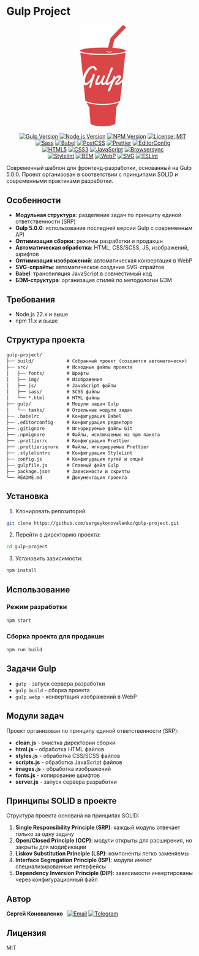 # Gulp Project

<p align="center">
  <img src="src/img/base/gulp.svg" alt="Gulp" width="120">
</p>

<p align="center">
  <!-- Package info -->
  <a href="https://www.npmjs.com/package/gulp"><img src="https://img.shields.io/badge/Gulp-5.0.0-CF4647?style=flat&logo=gulp&logoColor=white" alt="Gulp Version"></a>
  <a href="https://nodejs.org/en/"><img src="https://img.shields.io/badge/Node.js-22.x-339933?style=flat&logo=node.js&logoColor=white" alt="Node.js Version"></a>
  <a href="https://www.npmjs.com/"><img src="https://img.shields.io/badge/NPM-11.x-CB3837?style=flat&logo=npm&logoColor=white" alt="NPM Version"></a>
  <a href="https://github.com/sergeykonovalenko/gulp-project/blob/main/LICENSE"><img src="https://img.shields.io/badge/License-MIT-yellow.svg" alt="License: MIT"></a><br>
  <!-- Development tools -->
  <a href="https://sass-lang.com/"><img src="https://img.shields.io/badge/Sass-CC6699?style=flat&logo=sass&logoColor=white" alt="Sass"></a>
  <a href="https://babeljs.io/"><img src="https://img.shields.io/badge/Babel-F9DC3E?style=flat&logo=babel&logoColor=black" alt="Babel"></a>
  <a href="https://postcss.org/"><img src="https://img.shields.io/badge/PostCSS-DD3A0A?style=flat&logo=postcss&logoColor=white" alt="PostCSS"></a>
  <a href="https://prettier.io/"><img src="https://img.shields.io/badge/Prettier-F7B93E?style=flat&logo=prettier&logoColor=black" alt="Prettier"></a>
  <a href="https://editorconfig.org/"><img src="https://img.shields.io/badge/EditorConfig-E0EFEF?style=flat&logo=editorconfig&logoColor=000" alt="EditorConfig"></a><br>
  <!-- Core technologies -->
  <a href="https://www.w3.org/html/"><img src="https://img.shields.io/badge/HTML5-E34F26?style=flat&logo=html5&logoColor=white" alt="HTML5"></a>
  <a href="https://www.w3.org/Style/CSS/"><img src="https://img.shields.io/badge/CSS3-1572B6?style=flat&logo=css3&logoColor=white" alt="CSS3"></a>
  <a href="https://developer.mozilla.org/en-US/docs/Web/JavaScript"><img src="https://img.shields.io/badge/JavaScript-F7DF1E?style=flat&logo=javascript&logoColor=black" alt="JavaScript"></a>
  <a href="https://browsersync.io/"><img src="https://img.shields.io/badge/Browsersync-FF7139?style=flat&logo=browsersync&logoColor=white" alt="Browsersync"></a><br>
  <!-- Additional features -->
  <a href="https://stylelint.io/"><img src="https://img.shields.io/badge/Stylelint-263238?style=flat&logo=stylelint&logoColor=white" alt="Stylelint"></a>
  <a href="https://bem.info/"><img src="https://img.shields.io/badge/BEM-000000?style=flat&logo=bem&logoColor=white" alt="BEM"></a>
  <a href="https://developer.mozilla.org/en-US/docs/Web/Media/Formats/Image_types#webp"><img src="https://img.shields.io/badge/WebP-00A98F?style=flat&logo=webp&logoColor=white" alt="WebP"></a>
  <a href="https://developer.mozilla.org/en-US/docs/Web/SVG"><img src="https://img.shields.io/badge/SVG-FFB13B?style=flat&logo=svg&logoColor=black" alt="SVG"></a>
  <a href="https://github.com/features/actions"><img src="https://img.shields.io/badge/ESLint-4B32C3?style=flat&logo=eslint&logoColor=white" alt="ESLint"></a>
</p>

Современный шаблон для фронтенд-разработки, основанный на Gulp 5.0.0. Проект организован в соответствии с принципами SOLID и современными практиками разработки.

## Особенности

- **Модульная структура**: разделение задач по принципу единой ответственности (SRP)
- **Gulp 5.0.0**: использование последней версии Gulp с современным API
- **Оптимизация сборки**: режимы разработки и продакшн
- **Автоматическая обработка**: HTML, CSS/SCSS, JS, изображений, шрифтов
- **Оптимизация изображений**: автоматическая конвертация в WebP
- **SVG-спрайты**: автоматическое создание SVG-спрайтов
- **Babel**: транспиляция JavaScript в совместимый код
- **БЭМ-структура**: организация стилей по методологии БЭМ

## Требования

- Node.js 22.x и выше
- npm 11.x и выше

## Структура проекта

```
gulp-project/
├── build/            # Собранный проект (создается автоматически)
├── src/              # Исходные файлы проекта
│   ├── fonts/        # Шрифты
│   ├── img/          # Изображения
│   ├── js/           # JavaScript файлы
│   ├── sass/         # SCSS файлы
│   └── *.html        # HTML файлы
├── gulp/             # Модули задач Gulp
│   └── tasks/        # Отдельные модули задач
├── .babelrc          # Конфигурация Babel
├── .editorconfig     # Конфигурация редактора
├── .gitignore        # Игнорируемые файлы Git
├── .npmignore        # Файлы, исключаемые из npm пакета
├── .prettierrc       # Конфигурация Prettier
├── .prettierignore   # Файлы, игнорируемые Prettier
├── .stylelintrc      # Конфигурация StyleLint
├── config.js         # Конфигурация путей и опций
├── gulpfile.js       # Главный файл Gulp
├── package.json      # Зависимости и скрипты
└── README.md         # Документация проекта
```

## Установка

1. Клонировать репозиторий:

```bash
git clone https://github.com/sergeykonovalenko/gulp-project.git
```

2. Перейти в директорию проекта:

```bash
cd gulp-project
```

3. Установить зависимости:

```bash
npm install
```

## Использование

### Режим разработки

```bash
npm start
```

### Сборка проекта для продакшн

```bash
npm run build
```

## Задачи Gulp

- `gulp` - запуск сервера разработки
- `gulp build` - сборка проекта
- `gulp webp` - конвертация изображений в WebP

## Модули задач

Проект организован по принципу единой ответственности (SRP):

- **clean.js** - очистка директории сборки
- **html.js** - обработка HTML файлов
- **styles.js** - обработка CSS/SCSS файлов
- **scripts.js** - обработка JavaScript файлов
- **images.js** - обработка изображений
- **fonts.js** - копирование шрифтов
- **server.js** - запуск сервера разработки

## Принципы SOLID в проекте

Структура проекта основана на принципах SOLID:

1. **Single Responsibility Principle (SRP)**: каждый модуль отвечает только за одну задачу
2. **Open/Closed Principle (OCP)**: модули открыты для расширения, но закрыты для модификации
3. **Liskov Substitution Principle (LSP)**: компоненты легко заменяемы
4. **Interface Segregation Principle (ISP)**: модули имеют специализированные интерфейсы
5. **Dependency Inversion Principle (DIP)**: зависимости инвертированы через конфигурационный файл

## Автор

<p>
  <strong>Сергей Коноваленко</strong>&nbsp;&nbsp;
  <a href="mailto:sergeykonovalenko5550199@gmail.com"><img src="https://img.shields.io/badge/Gmail-D14836?style=flat&logo=gmail&logoColor=white" alt="Email"></a>
  <a href="https://t.me/sergeykonovalenko"><img src="https://img.shields.io/badge/Telegram-2CA5E0?style=flat&logo=telegram&logoColor=white" alt="Telegram"></a>
</p>

## Лицензия

MIT

